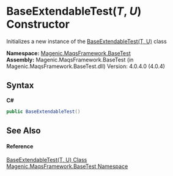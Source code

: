 # BaseExtendableTest(*T*, *U*) Constructor 
 

Initializes a new instance of the <a href="#/MAQS_4/BaseTest_AUTOGENERATED/BaseExtendableTest('T',_'U')_Class">BaseExtendableTest(T, U)</a> class

**Namespace:**&nbsp;<a href="#/MAQS_4/BaseTest_AUTOGENERATED/Magenic-MaqsFramework-BaseTest_Namespace">Magenic.MaqsFramework.BaseTest</a><br />**Assembly:**&nbsp;Magenic.MaqsFramework.BaseTest (in Magenic.MaqsFramework.BaseTest.dll) Version: 4.0.4.0 (4.0.4)

## Syntax

**C#**<br />
``` C#
public BaseExtendableTest()
```


## See Also


#### Reference
<a href="#/MAQS_4/BaseTest_AUTOGENERATED/BaseExtendableTest('T',_'U')_Class">BaseExtendableTest(T, U) Class</a><br /><a href="#/MAQS_4/BaseTest_AUTOGENERATED/Magenic-MaqsFramework-BaseTest_Namespace">Magenic.MaqsFramework.BaseTest Namespace</a><br />
